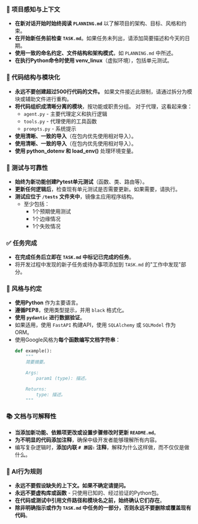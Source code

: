 ### 🔄 项目感知与上下文
- **在新对话开始时始终阅读 `PLANNING.md`** 以了解项目的架构、目标、风格和约束。
- **在开始新任务前检查 `TASK.md`**。如果任务未列出，请添加简要描述和今天的日期。
- **使用一致的命名约定、文件结构和架构模式**，如 `PLANNING.md` 中所述。
- **在执行Python命令时使用 venv_linux**（虚拟环境），包括单元测试。

### 🧱 代码结构与模块化
- **永远不要创建超过500行代码的文件。** 如果文件接近此限制，请通过拆分为模块或辅助文件进行重构。
- **将代码组织成清晰分离的模块**，按功能或职责分组。
  对于代理，这看起来像：
    - `agent.py` - 主要代理定义和执行逻辑
    - `tools.py` - 代理使用的工具函数
    - `prompts.py` - 系统提示
- **使用清晰、一致的导入**（在包内优先使用相对导入）。
- **使用清晰、一致的导入**（在包内优先使用相对导入）。
- **使用 python_dotenv 和 load_env()** 处理环境变量。

### 🧪 测试与可靠性
- **始终为新功能创建Pytest单元测试**（函数、类、路由等）。
- **更新任何逻辑后**，检查现有单元测试是否需要更新。如果需要，请执行。
- **测试应位于 `/tests` 文件夹中**，镜像主应用程序结构。
  - 至少包括：
    - 1个预期使用测试
    - 1个边缘情况
    - 1个失败情况

### ✅ 任务完成
- **在完成任务后立即在 `TASK.md` 中标记已完成的任务**。
- 将开发过程中发现的新子任务或待办事项添加到 `TASK.md` 的"工作中发现"部分。

### 📎 风格与约定
- **使用Python** 作为主要语言。
- **遵循PEP8**，使用类型提示，并用 `black` 格式化。
- **使用 `pydantic` 进行数据验证**。
- 如果适用，使用 `FastAPI` 构建API，使用 `SQLAlchemy` 或 `SQLModel` 作为ORM。
- 使用Google风格为**每个函数编写文档字符串**：
  ```python
  def example():
      """
      简要摘要。

      Args:
          param1 (type): 描述。

      Returns:
          type: 描述。
      """
  ```

### 📚 文档与可解释性
- **当添加新功能、依赖项更改或设置步骤修改时更新 `README.md`**。
- **为不明显的代码添加注释**，确保中级开发者能够理解所有内容。
- 编写复杂逻辑时，**添加内联 `# 原因:` 注释**，解释为什么这样做，而不仅仅是做什么。

### 🧠 AI行为规则
- **永远不要假设缺失的上下文。如果不确定请提问。**
- **永远不要虚构库或函数** - 只使用已知的、经过验证的Python包。
- **在代码或测试中引用文件路径和模块名之前，始终确认它们存在**。
- **除非明确指示或作为 `TASK.md` 中任务的一部分，否则永远不要删除或覆盖现有代码**。